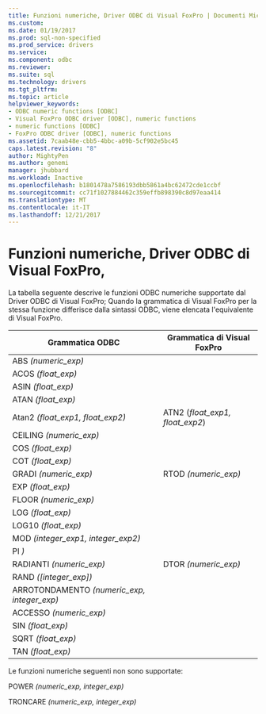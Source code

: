 ```yaml
---
title: Funzioni numeriche, Driver ODBC di Visual FoxPro | Documenti Microsoft
ms.custom: 
ms.date: 01/19/2017
ms.prod: sql-non-specified
ms.prod_service: drivers
ms.service: 
ms.component: odbc
ms.reviewer: 
ms.suite: sql
ms.technology: drivers
ms.tgt_pltfrm: 
ms.topic: article
helpviewer_keywords:
- ODBC numeric functions [ODBC]
- Visual FoxPro ODBC driver [ODBC], numeric functions
- numeric functions [ODBC]
- FoxPro ODBC driver [ODBC], numeric functions
ms.assetid: 7caab48e-cbb5-4bbc-a09b-5cf902e5bc45
caps.latest.revision: "8"
author: MightyPen
ms.author: genemi
manager: jhubbard
ms.workload: Inactive
ms.openlocfilehash: b1801478a7586193dbb5861a4bc62472cde1ccbf
ms.sourcegitcommit: cc71f1027884462c359effb898390c8d97eaa414
ms.translationtype: MT
ms.contentlocale: it-IT
ms.lasthandoff: 12/21/2017
---
```

# <a name="numeric-functions-visual-foxpro-odbc-driver"></a>Funzioni numeriche, Driver ODBC di Visual FoxPro,
La tabella seguente descrive le funzioni ODBC numeriche supportate dal Driver ODBC di Visual FoxPro; Quando la grammatica di Visual FoxPro per la stessa funzione differisce dalla sintassi ODBC, viene elencata l'equivalente di Visual FoxPro.  
  
|Grammatica ODBC|Grammatica di Visual FoxPro|  
|------------------|---------------------------|  
|ABS *(numeric_exp)*||  
|ACOS *(float_exp)*||  
|ASIN *(float_exp)*||  
|ATAN *(float_exp)*||  
|Atan2 *(float_exp1, float_exp2)*|ATN2 (*float_exp1, float_exp2*)|  
|CEILING *(numeric_exp)*||  
|COS *(float_exp)*||  
|COT *(float_exp)*||  
|GRADI *(numeric_exp)*|RTOD *(numeric_exp)*|  
|EXP *(float_exp)*||  
|FLOOR *(numeric_exp)*||  
|LOG *(float_exp)*||  
|LOG10 *(float_exp)*||  
|MOD *(integer_exp1, integer_exp2)*||  
|PI *)*||  
|RADIANTI *(numeric_exp)*|DTOR *(numeric_exp)*|  
|RAND *([integer_exp])*||  
|ARROTONDAMENTO *(numeric_exp, integer_exp)*||  
|ACCESSO *(numeric_exp)*||  
|SIN *(float_exp)*||  
|SQRT *(float_exp)*||  
|TAN *(float_exp)*||  
  
 Le funzioni numeriche seguenti non sono supportate:  
  
 POWER *(numeric_exp, integer_exp)*  
  
 TRONCARE *(numeric_exp, integer_exp)*
